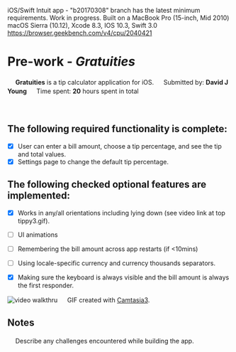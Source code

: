 iOS/Swift Intuit app - "b20170308" branch has the latest minimum requirements. Work in progress.
Built on a MacBook Pro (15-inch, Mid 2010) macOS Sierra (10.12), Xcode 8.3, IOS 10.3, Swift 3.0 https://browser.geekbench.com/v4/cpu/2040421
# Pre-work - *Gratuities*
　
**Gratuities** is a tip calculator application for iOS.
　
Submitted by: **David J Young**
　
Time spent: **20** hours spent in total

　
## The following **required** functionality is complete:
* [x] User can enter a bill amount, choose a tip percentage, and see the tip and total values.
* [x] Settings page to change the default tip percentage.

## The following checked **optional** features are implemented:
* [x] Works in any/all orientations including lying down (see video link at top tippy3.gif).
* [ ] UI animations
* [ ] Remembering the bill amount across app restarts (if <10mins)
* [ ] Using locale-specific currency and currency thousands separators.
* [x] Making sure the keyboard is always visible and the bill amount is always the first responder. 


![video walkthru](http://davidjyoung.com/cmg/tippy6.gif)
　
GIF created with [Camtasia3](https://www.techsmith.com/).
　
## Notes
　
Describe any challenges encountered while building the app.
　

